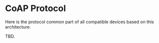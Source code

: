 # CoAP Protocol

Here is the protocol common part of all compatible devices based on this architecture.

TBD.